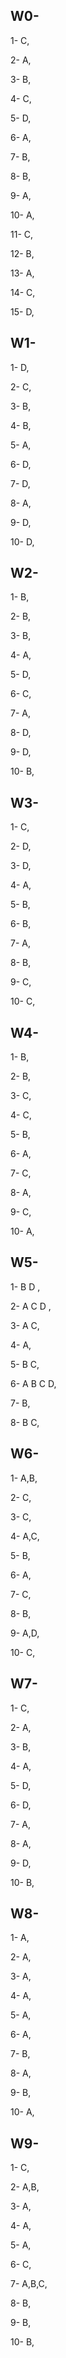 ## W0-
1- C,

2- A,

3- B,

4- C,

5- D,

6- A,

7- B,

8- B,

9- A,

10- A,

11- C,

12- B,

13- A,

14- C,

15- D,

## W1-
1- D,

2- C,

3- B,

4- B,

5- A,

6- D,

7- D,

8- A,

9- D,

10- D,


## W2-

1- B,

2- B,

3- B,

4- A,

5- D,

6- C,

7- A,

8- D,

9- D,

10- B,

## W3-

1- C,

2- D,

3- D,

4- A,

5- B,

6- B,

7- A,

8- B,

9- C,

10- C,

## W4-

1- B,

2- B,

3- C,

4- C,

5- B,

6- A,

7- C,

8- A,

9- C,

10- A,

## W5-

1- B D ,

2- A C D ,

3- A C,

4- A,

5- B C,

6- A B C D,

7- B,

8- B C,

## W6-

1- A,B,

2- C,

3- C,

4- A,C,

5- B,

6- A,

7- C,

8- B,

9- A,D,

10- C,

## W7-

1- C,

2- A,

3- B,

4- A,

5- D,

6- D,

7- A,

8- A,

9- D,

10- B,

## W8-

1- A,

2- A,

3- A,

4- A,

5- A,

6- A,

7- B,

8- A,

9- B,

10- A,

## W9-

1- C,

2- A,B,

3- A,

4- A,

5- A,

6- C,

7- A,B,C,

8- B,

9- B,

10- B, 
